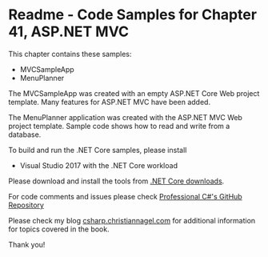 # Readme - Code Samples for Chapter 41, ASP.NET MVC

This chapter contains these samples:

* MVCSampleApp
* MenuPlanner

The MVCSampleApp was created with an empty ASP.NET Core Web project template. Many features for ASP.NET MVC have been added.

The MenuPlanner application was created with the ASP.NET MVC Web project template. Sample code shows how to read and write from a database.

To build and run the .NET Core samples, please install
* Visual Studio 2017 with the .NET Core workload

Please download and install the tools from [.NET Core downloads](https://www.microsoft.com/net/core).
 
For code comments and issues please check [Professional C#'s GitHub Repository](https://github.com/ProfessionalCSharp/ProfessionalCSharp6)

Please check my blog [csharp.christiannagel.com](https://csharp.christiannagel.com "csharp.christiannagel.com") for additional information for topics covered in the book.

Thank you!